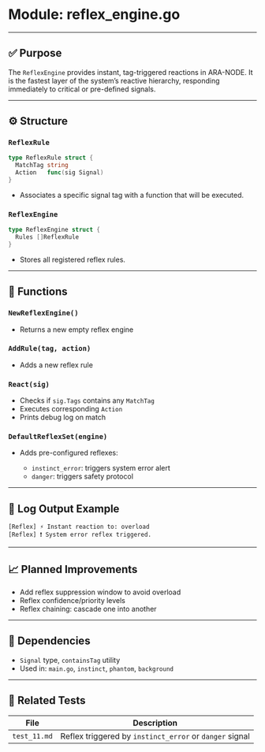 # Module: reflex\_engine.go

---

## ✅ Purpose

The `ReflexEngine` provides instant, tag-triggered reactions in ARA-NODE. It is the fastest layer of the system’s reactive hierarchy, responding immediately to critical or pre-defined signals.

---

## ⚙️ Structure

### `ReflexRule`

```go
type ReflexRule struct {
  MatchTag string
  Action   func(sig Signal)
}
```

* Associates a specific signal tag with a function that will be executed.

### `ReflexEngine`

```go
type ReflexEngine struct {
  Rules []ReflexRule
}
```

* Stores all registered reflex rules.

---

## 🔧 Functions

### `NewReflexEngine()`

* Returns a new empty reflex engine

### `AddRule(tag, action)`

* Adds a new reflex rule

### `React(sig)`

* Checks if `sig.Tags` contains any `MatchTag`
* Executes corresponding `Action`
* Prints debug log on match

### `DefaultReflexSet(engine)`

* Adds pre-configured reflexes:

  * `instinct_error`: triggers system error alert
  * `danger`: triggers safety protocol

---

## 💬 Log Output Example

```text
[Reflex] ⚡ Instant reaction to: overload
[Reflex] ❗ System error reflex triggered.
```

---

## 📈 Planned Improvements

* Add reflex suppression window to avoid overload
* Reflex confidence/priority levels
* Reflex chaining: cascade one into another

---

## 📂 Dependencies

* `Signal` type, `containsTag` utility
* Used in: `main.go`, `instinct`, `phantom`, `background`

---

## 🧪 Related Tests

| File         | Description                                             |
| ------------ | ------------------------------------------------------- |
| `test_11.md` | Reflex triggered by `instinct_error` or `danger` signal |
